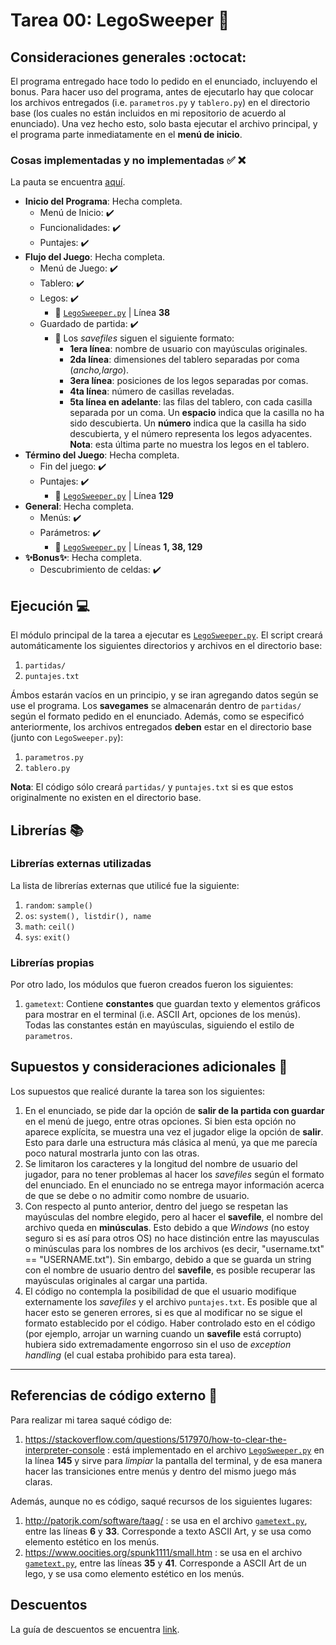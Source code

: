 # Tarea 00: LegoSweeper :school_satchel:

## Consideraciones generales :octocat:

El programa entregado hace todo lo pedido en el enunciado, incluyendo el bonus. Para hacer uso del programa, antes de ejecutarlo hay que colocar los archivos entregados (i.e. ```parametros.py``` y ```tablero.py```) en el directorio base (los cuales no están incluidos en mi repositorio de acuerdo al enunciado). Una vez hecho esto, solo basta ejecutar el archivo principal, y el programa parte inmediatamente en el **menú de inicio**.

### Cosas implementadas y no implementadas :white_check_mark: :x:

La pauta se encuentra [aquí](https://docs.google.com/spreadsheets/d/1ndqu5lnVhCo_WYMhRzDI6HYAIJLxUfpfm4pL4uORgVg/).

* **Inicio del Programa**: Hecha completa.
    * Menú de Inicio: :heavy_check_mark:
    * Funcionalidades: :heavy_check_mark:
    * Puntajes: :heavy_check_mark:
* **Flujo del Juego**: Hecha completa.
    * Menú de Juego: :heavy_check_mark:
    * Tablero: :heavy_check_mark:
    * Legos: :heavy_check_mark:
        * :ledger: [```LegoSweeper.py```](LegoSweeper.py) | Línea **38**
    * Guardado de partida: :heavy_check_mark:
        * :floppy_disk: Los *savefiles* siguen el siguiente formato:
            * **1era línea**: nombre de usuario con mayúsculas originales.
            * **2da línea**: dimensiones del tablero separadas por coma (*ancho,largo*).
            * **3era línea**: posiciones de los legos separadas por comas.
            * **4ta línea**: número de casillas reveladas.
            * **5ta línea en adelante**: las filas del tablero, con cada casilla separada por un coma. Un **espacio** indica que la casilla no ha sido descubierta. Un **número** indica que la casilla ha sido descubierta, y el número representa los legos adyacentes. **Nota**: esta última parte no muestra los legos en el tablero.
* **Término del Juego**: Hecha completa.
    * Fin del juego: :heavy_check_mark:
    * Puntajes: :heavy_check_mark:
        * :ledger: [```LegoSweeper.py```](LegoSweeper.py) | Línea **129**
* **General**: Hecha completa.
    * Menús: :heavy_check_mark:
    * Parámetros: :heavy_check_mark:
        * :ledger: [```LegoSweeper.py```](LegoSweeper.py) | Líneas **1, 38, 129**
* **:sparkles:Bonus:sparkles:**: Hecha completa.
    * Descubrimiento de celdas: :heavy_check_mark:

## Ejecución :computer:
El módulo principal de la tarea a ejecutar es  [```LegoSweeper.py```](LegoSweeper.py). El script creará automáticamente los siguientes directorios y archivos en el directorio base:
1. ```partidas/```
2. ```puntajes.txt```

Ámbos estarán vacíos en un principio, y se iran agregando datos según se use el programa. Los **savegames** se almacenarán dentro de ```partidas/``` según el formato pedido en el enunciado. Además, como se especificó anteriormente, los archivos entregados **deben** estar en el directorio base (junto con ```LegoSweeper.py```):
1. ```parametros.py```
2. ```tablero.py```

**Nota**: El código sólo creará ```partidas/``` y ```puntajes.txt``` si es que estos originalmente no existen en el directorio base.

## Librerías :books:
### Librerías externas utilizadas
La lista de librerías externas que utilicé fue la siguiente:

1. ```random```: ```sample()```
2. ```os```: ```system(), listdir(), name``` 
3. ```math```: ```ceil()```
4. ```sys```: ```exit()```

### Librerías propias
Por otro lado, los módulos que fueron creados fueron los siguientes:

1. ```gametext```: Contiene **constantes** que guardan texto y elementos gráficos para mostrar en el terminal (i.e. ASCII Art, opciones de los menús). Todas las constantes están en mayúsculas, siguiendo el estilo de ```parametros```.

## Supuestos y consideraciones adicionales :thinking:
Los supuestos que realicé durante la tarea son los siguientes:

1. En el enunciado, se pide dar la opción de **salir de la partida con guardar** en el menú de juego, entre otras opciones. Si bien esta opción no aparece explícita, se muestra una vez el jugador elige la opción de **salir**. Esto para darle una estructura más clásica al menú, ya que me parecía poco natural mostrarla junto con las otras.
2. Se limitaron los caracteres y la longitud del nombre de usuario del jugador, para no tener problemas al hacer los *savefiles* según el formato del enunciado. En el enunciado no se entrega mayor información acerca de que se debe o no admitir como nombre de usuario.
3. Con respecto al punto anterior, dentro del juego se respetan las mayúsculas del nombre elegido, pero al hacer el **savefile**, el nombre del archivo queda en **minúsculas**. Esto debido a que *Windows* (no estoy seguro si es así para otros OS) no hace distinción entre las mayusculas o minúsculas para los nombres de los archivos (es decir, "username.txt" == "USERNAME.txt"). Sin embargo, debido a que se guarda un string con el nombre de usuario dentro del **savefile**, es posible recuperar las mayúsculas originales al cargar una partida.
4. El código no contempla la posibilidad de que el usuario modifique externamente los *savefiles* y el archivo ```puntajes.txt```. Es posible que al hacer esto se generen errores, si es que al modificar no se sigue el formato establecido por el código. Haber controlado esto en el código (por ejemplo, arrojar un warning cuando un **savefile** está corrupto) hubiera sido extremadamente engorroso sin el uso de *exception handling* (el cual estaba prohibido para esta tarea).

-------

## Referencias de código externo :book:

Para realizar mi tarea saqué código de:
1. https://stackoverflow.com/questions/517970/how-to-clear-the-interpreter-console : está implementado en el archivo [```LegoSweeper.py```](LegoSweeper.py) en la línea **145** y sirve para *limpiar* la pantalla del terminal, y de esa manera hacer las transiciones entre menús y dentro del mismo juego más claras.

Además, aunque no es código, saqué recursos de los siguientes lugares:
1. http://patorjk.com/software/taag/ : se usa en el archivo [```gametext.py```](gametext.py), entre las líneas **6** y **33**. Corresponde a texto ASCII Art, y se usa como elemento estético en los menús.
2. https://www.oocities.org/spunk1111/small.htm : se usa en el archivo [```gametext.py```](gametext.py), entre las líneas **35** y **41**. Corresponde a ASCII Art de un lego, y se usa como elemento estético en los menús.


## Descuentos
La guía de descuentos se encuentra [link](https://github.com/IIC2233/syllabus/blob/master/Tareas/Descuentos.md).
